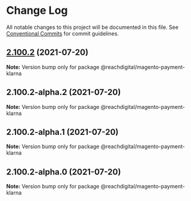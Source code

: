 # Change Log

All notable changes to this project will be documented in this file.
See [Conventional Commits](https://conventionalcommits.org) for commit guidelines.

## [2.100.2](https://github.com/ho-nl/m2-pwa/compare/@reachdigital/magento-payment-klarna@2.100.2-alpha.2...@reachdigital/magento-payment-klarna@2.100.2) (2021-07-20)

**Note:** Version bump only for package @reachdigital/magento-payment-klarna





## 2.100.2-alpha.2 (2021-07-20)

**Note:** Version bump only for package @reachdigital/magento-payment-klarna





## 2.100.2-alpha.1 (2021-07-20)

**Note:** Version bump only for package @reachdigital/magento-payment-klarna





## 2.100.2-alpha.0 (2021-07-20)

**Note:** Version bump only for package @reachdigital/magento-payment-klarna
